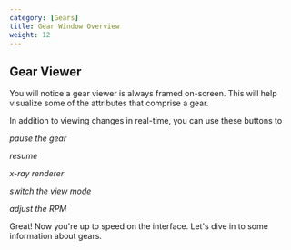 ```yaml
---
category: [Gears]
title: Gear Window Overview
weight: 12
---
```


## Gear Viewer

You will notice a gear viewer is always framed on-screen. This will help visualize some of the attributes that comprise a gear.

In addition to viewing changes in real-time, you can use these buttons to

_pause the gear_

_resume_

_x-ray renderer_

_switch the view mode_

_adjust the RPM_

Great! Now you're up to speed on the interface. Let's dive in to some information about gears.
